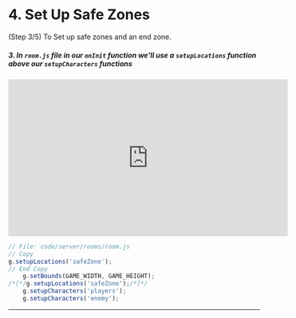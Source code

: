 # 4. Set Up Safe Zones
(Step 3/5) To Set up safe zones and an end zone.

##### 3. In `room.js` file in our `onInit` _function_ we'll use a `setupLocations` _function_ **above** our `setupCharacters` _functions_

<iframe width="560" height="315" src="https://www.youtube.com/embed/Tqm1HhXyGBI" frameborder="0" allow="accelerometer; autoplay; clipboard-write; encrypted-media; gyroscope; picture-in-picture" allowfullscreen></iframe><br>

```javascript
// File: code/server/rooms/room.js
// Copy 
g.setupLocations('safeZone');
// End Copy
    g.setBounds(GAME_WIDTH, GAME_HEIGHT);
/*[*/g.setupLocations('safeZone');/*]*/
    g.setupCharacters('players');
    g.setupCharacters('enemy');
```

<hr class="uk-margin-medium">